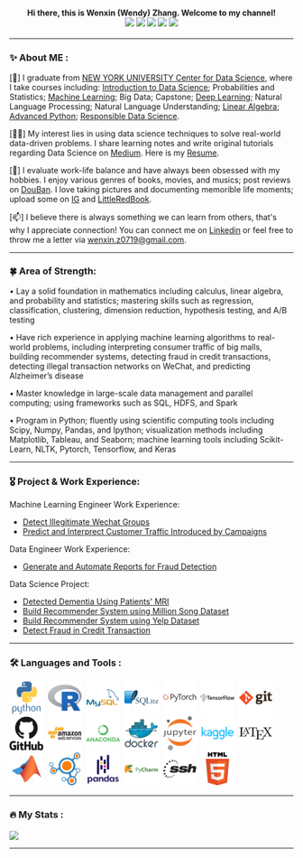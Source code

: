 <h4>   
  
<!-- ### <img src="https://media.giphy.com/media/hvRJCLFzcasrR4ia7z/giphy.gif" width="50"/>  -->
<div id="header" align="center"> Hi there, this is Wenxin (Wendy) Zhang. Welcome to my channel! 
  
  <div id="header" align="center">
    <img src="https://media.giphy.com/media/QKUTD5lAgpgrSHpbMB/giphy.gif" width="150"/>
    <img src="https://media.giphy.com/media/QKUTD5lAgpgrSHpbMB/giphy.gif" width="150"/>
    <img src="https://media.giphy.com/media/QKUTD5lAgpgrSHpbMB/giphy.gif" width="150"/>
    <img src="https://media.giphy.com/media/QKUTD5lAgpgrSHpbMB/giphy.gif" width="150"/>
    <img src="https://media.giphy.com/media/QKUTD5lAgpgrSHpbMB/giphy.gif" width="150"/>
<!--     <img src="https://media.giphy.com/media/QKUTD5lAgpgrSHpbMB/giphy.gif" width="150"/> -->
    
</h4>

  ---
  
### :sparkles: About ME :

[:purple_heart:] I graduate from [NEW YORK UNIVERSITY Center for Data Science](https://cds.nyu.edu/), where I take courses including: [Introduction to Data Science](https://github.com/briandalessandro/DataScienceCourse/tree/master/ipython); Probabilities and Statistics; [Machine Learning](https://nyu-ds1003.github.io/spring2021/#home); Big Data; Capstone; [Deep Learning](https://bubbly-methane-e7a.notion.site/Deep-Learning-Fall-21-6dbea69b29994c4e88cd12a494e6b01f); Natural Language Processing; Natural Language Understanding; [Linear Algebra](https://leomiolane.github.io/linalg-for-ds.html); [Advanced Python](https://github.com/wendyZhang98/DS-GA-3001-Advaced-Python); [Responsible Data Science](https://dataresponsibly.github.io/rds/).
  
[:woman_student:] My interest lies in using data science techniques to solve real-world data-driven problems. I share learning notes and write original tutorials regarding Data Science on [Medium](https://medium.com/@WenxinZhang98). Here is my [Resume](https://drive.google.com/file/d/1sp5VwigkOvQklpvjjzJLHMnsypNLdb_8/view?usp=sharing).

[:honey_pot:] I evaluate work-life balance and have always been obsessed with my hobbies. I enjoy various genres of books, movies, and musics; post reviews on [DouBan](https://www.douban.com/people/wenxinz0719/?_i=5755149buzZokh). I love taking pictures and documenting memorible life moments; upload some on [IG](https://www.instagram.com/wenxin.z0719/) and [LittleRedBook](https://www.xiaohongshu.com/user/profile/57877f7082ec3971aff0766c?xhsshare=CopyLink&appuid=57877f7082ec3971aff0766c&apptime=1655756731). 
<!--   I read financial news every morning and sometimes summarize what I have learned from these news for better understanding on [Snowball](https://xueqiu.com/u/8737818733). -->

[:mailbox:] I believe there is always something we can learn from others, that's why I appreciate connection! You can connect me on [Linkedin](https://www.linkedin.com/in/wenxinzhang980719/) or feel free to throw me a letter via wenxin.z0719@gmail.com.

<!-- 
<div id="header" align="center">
  <img src="https://media.giphy.com/media/QKUTD5lAgpgrSHpbMB/giphy.gif" width="500"/> -->
  
<!-- </div>
<div id="badges" align="center">
  <a href="https://www.linkedin.com/in/wenxinzhang980719/">
    <img src="https://img.shields.io/badge/LinkedIn-blue?style=for-the-badge&logo=linkedin&logoColor=white" alt="LinkedIn Badge"/>
  </a>
  <a href="https://blog.csdn.net/qq_41103204">
    <img src="https://img.shields.io/badge/-Tech%20Blog-brightgreen?style=for-the-badge&logo=rss&logoColor=white" alt="instagram Badge"/>
  </a>
  <a href="https://www.instagram.com/alex_yang97/">
    <img src="https://img.shields.io/badge/Instagram-E4405F?style=for-the-badge&logo=instagram&logoColor=white" alt="instagram Badge"/>
  </a> -->

  ---
  
 ### :four_leaf_clover: Area of Strength:
• Lay a solid foundation in mathematics including calculus, linear algebra, and probability and statistics; mastering skills such as regression, classification, clustering, dimension reduction, hypothesis testing, and A/B testing
  
• Have rich experience in applying machine learning algorithms to real-world problems, including interpreting consumer traffic of big malls, building recommender systems, detecting fraud in credit transactions, detecting illegal transaction networks on WeChat, and predicting Alzheimer’s disease
  
• Master knowledge in large-scale data management and parallel computing; using frameworks such as SQL, HDFS, and Spark
  
• Program in Python; fluently using scientific computing tools including Scipy, Numpy, Pandas, and Ipython; visualization methods including Matplotlib, Tableau, and Seaborn; machine learning tools including Scikit-Learn, NLTK, Pytorch, Tensorflow, and Keras

   ---
  
  ### :medal_military: Project & Work Experience:
  
  Machine Learning Engineer Work Experience: 
  - [Detect Illegitimate Wechat Groups](https://github.com/wendyZhang98/Detect-Illegitimate-Wechat-Groups)
  - [Predict and Interprect Customer Traffic Introduced by Campaigns](https://github.com/wendyZhang98/Consumer-Traffic-Prediction-and-Interpretation)
  
  Data Engineer Work Experience:
  - [Generate and Automate Reports for Fraud Detection](https://drive.google.com/file/d/1kO5McSQ9fEp9fyC32djIHLi-lMzM8-G5/view?usp=sharing)
  
  Data Science Project: 
  - [Detected Dementia Using Patients' MRI](https://drive.google.com/file/d/12BjlyC14fZeHesTK5nCIVaQI6SsIv9qp/view)
  - [Build Recommender System using Million Song Dataset](https://drive.google.com/file/d/1inUFglNZnNFasir-VtfsHSvnITyiDnLh/view)
  - [Build Recommender System using Yelp Dataset](https://github.com/Yelp-Recommender-System/FancyYelpers)
  - [Detect Fraud in Credit Transaction](https://www.kaggle.com/wenxin719)

   ---
  
### :hammer_and_wrench: Languages and Tools :

<div>
<!--   # python -->
  <img src="https://github.com/devicons/devicon/blob/master/icons/python/python-original-wordmark.svg" title="python" alt="python" width="60" height="60"/>&nbsp;
<!--   # r -->
  <img src="https://github.com/devicons/devicon/blob/master/icons/r/r-original.svg" title="r" alt="r" width="60" height="60"/>&nbsp;
<!--   # mysql -->
  <img src="https://github.com/devicons/devicon/blob/master/icons/mysql/mysql-original-wordmark.svg" title="mysql" alt="mysql" width="60" height="60"/>&nbsp;
<!--   # sqlite -->
  <img src="https://github.com/devicons/devicon/blob/master/icons/sqlite/sqlite-original-wordmark.svg" title="sqlite" alt="sqlite" width="60" height="60"/>&nbsp;
<!--   # pytorch -->
  <img src="https://github.com/devicons/devicon/blob/master/icons/pytorch/pytorch-original-wordmark.svg" title="pytorch" alt="pytorch" width="60" height="60"/>&nbsp;
<!--   # tensorflow -->
  <img src="https://github.com/devicons/devicon/blob/master/icons/tensorflow/tensorflow-line-wordmark.svg" title="tensorflow" alt="tensorflow" width="60" height="60"/>&nbsp;
<!--   # git  -->
  <img src="https://github.com/devicons/devicon/blob/master/icons/git/git-original-wordmark.svg" title="git" alt="git" width="60" height="60"/>&nbsp;
<!--   # github -->
  <img src="https://github.com/devicons/devicon/blob/master/icons/github/github-original-wordmark.svg" title="github" alt="github" width="60" height="60"/>&nbsp;
<!--   # aws -->
  <img src="https://github.com/devicons/devicon/blob/master/icons/amazonwebservices/amazonwebservices-original-wordmark.svg" title="aws" alt="aws" width="60" height="60"/>&nbsp;
<!--   # anaconda -->
  <img src="https://github.com/devicons/devicon/blob/master/icons/anaconda/anaconda-original-wordmark.svg" title="anaconda" alt="anaconda" width="60" height="60"/>&nbsp;
<!--   # docker -->
  <img src="https://github.com/devicons/devicon/blob/master/icons/docker/docker-original-wordmark.svg" title="docker" alt="docker" width="60" height="60"/>&nbsp;
<!--   # jupyter -->
  <img src="https://github.com/devicons/devicon/blob/master/icons/jupyter/jupyter-original-wordmark.svg" title="jupyter" alt="jupyter" width="60" height="60"/>&nbsp; 
<!--   # kaggle -->
  <img src="https://github.com/devicons/devicon/blob/master/icons/kaggle/kaggle-original-wordmark.svg" title="kaggle" alt="kaggle" width="60" height="60"/>&nbsp;  
<!--   # latex -->
  <img src="https://github.com/devicons/devicon/blob/master/icons/latex/latex-original.svg" title="latex" alt="latex" width="60" height="60"/>&nbsp;  
<!--   # matlab -->
  <img src="https://github.com/devicons/devicon/blob/master/icons/matlab/matlab-original.svg" title="matlab" alt="matlab" width="60" height="60"/>&nbsp; 
<!--   # networkx -->
  <img src="https://github.com/devicons/devicon/blob/master/icons/networkx/networkx-original.svg" title="networkx" alt="networkx" width="60" height="60"/>&nbsp; 
<!--   # pandas -->
  <img src="https://github.com/devicons/devicon/blob/master/icons/pandas/pandas-original-wordmark.svg" title="pandas" alt="pandas" width="60" height="60"/>&nbsp; 
<!--   # pycharm -->
  <img src="https://github.com/devicons/devicon/blob/master/icons/pycharm/pycharm-original-wordmark.svg" title="pycharm" alt="pycharm" width="60" height="60"/>&nbsp; 
<!--   # ssh -->
  <img src="https://github.com/devicons/devicon/blob/master/icons/ssh/ssh-original-wordmark.svg" title="ssh" alt="ssh" width="60" height="60"/>&nbsp;   <!--   # html5 -->
  <img src="https://github.com/devicons/devicon/blob/master/icons/html5/html5-original-wordmark.svg" title="html" alt="html" width="60" height="60"/>&nbsp;   
</div>

---

### :fire: My Stats :

<div id="github-stat" align="left">
  <a>
    <img height="180" align="center" src="https://github-readme-stats.vercel.app/api?username=wendyZhang98&count_private=true&show_icons=true&theme=radical" />
  </a>
<!--   <a>
    <img height="180"  align="center" src="https://github-readme-stats.vercel.app/api/top-langs/?username=wendyZhang98&layout=compact&theme=radical" />
  </a> -->
  
</div>  
  
 ---

</div>
<div id="profile-views" align="center">
  <img src="https://komarev.com/ghpvc/?username=wendyZhang98&style=flat-square&color=blue" alt=""/>
</div>

